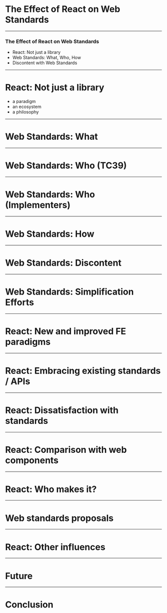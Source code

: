 # The Effect of React on Web Standards

---

### The Effect of React on Web Standards

- React: Not just a library
- Web Standards: What, Who, How
- Discontent with Web Standards

---

# React: Not just a library

- a paradigm
- an ecosystem
- a philosophy

---

# Web Standards: What

---

# Web Standards: Who (TC39)

---

# Web Standards: Who (Implementers)

---

# Web Standards: How

---

# Web Standards: Discontent

---

# Web Standards: Simplification Efforts

---

# React: New and improved FE paradigms

---

# React: Embracing existing standards / APIs

---

# React: Dissatisfaction with standards

---

# React: Comparison with web components

---

# React: Who makes it?

---

# Web standards proposals

---

# React: Other influences

---

# Future

---

# Conclusion
